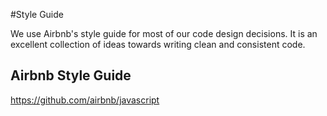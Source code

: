 #Style Guide

We use Airbnb's style guide for most of our code design decisions. It is an excellent collection of ideas towards writing clean and consistent code.

## Airbnb Style Guide

https://github.com/airbnb/javascript

